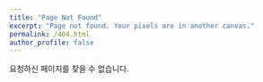 ```yaml
---
title: "Page Not Found"
excerpt: "Page not found. Your pixels are in another canvas."
permalink: /404.html
author_profile: false
---
```


요청하신 페이지를 찾을 수 없습니다.

<script>
  var GOOG_FIXURL_LANG = 'en';
  var GOOG_FIXURL_SITE = 'https://keelim.github.io/nandaDiagnosis/'
</script>
<script src="https://linkhelp.clients.google.com/tbproxy/lh/wm/fixurl.js">
</script>
